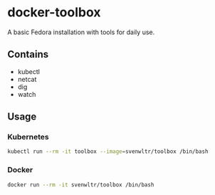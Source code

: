 # docker-toolbox

A basic Fedora installation with tools for daily use.

## Contains

* kubectl
* netcat
* dig
* watch

## Usage

### Kubernetes

```bash
kubectl run --rm -it toolbox --image=svenwltr/toolbox /bin/bash
```

### Docker

```bash
docker run --rm -it svenwltr/toolbox /bin/bash
```
